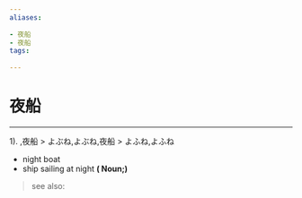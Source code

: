 ```yaml
---
aliases:
    
- 夜船
- 夜船
tags:
    
---
```


# 夜船
---
1).
,夜船 > よぶね,よぶね,夜船 > よふね,よふね

- night boat
- ship sailing at night
**( Noun;)**
> see also: 
            